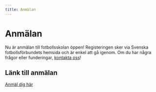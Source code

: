 ```yaml
---
title: Anmälan
---
```

# Anmälan 
Nu är anmälan till fotbollsskolan öppen!
Registeringen sker via Svenska fotbollsförbundets hemsida och är enkel att gå igenom. 
Om du har några frågor eller funderingar, [kontakta oss](kontakt)!

## Länk till anmälan

[Anmäl dig här](https://start.landslagetsfotbollsskola.se/sv/show_club/8701-horreds-if-ifk-oxnevalla)
